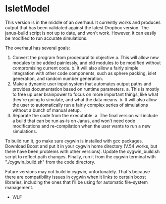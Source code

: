 # IsletModel

This version is in the middle of an overhaul. It currently works and
produces output that has been validated against the latest Dropbox
version. The janus-build script is not up to date, and won't work. 
However, it can easily be modified to run accurate simulations.

The overhaul has several goals:
1.	Convert the program from procedural to objective
		a. This will allow new modules to be added painlessly, and old
			modules to be modified without compromising current code.
		b. It will also allow a fairly simple integration with other code
			components, such as sphere packing, islet generation, and
			random number generation.
2. Make a dynamic user input system that automates output paths
	and provides documentation based on runtime parameters.
		a. This is mostly to free up user brainpower to focus on more
			important things, like what they're going to simulate, and
			what the data means.
		b. It will also allow the user to automatically run a fairly complex
			series of simulations without a bunch of manual setup.
3. Separate the code from the executable.
		a. The final version will include a build that can be run as-is
			on Janus, and won't need code modifications and
			re-compilation when the user wants to run a new simulations.
			
			
			
To build run it, go make sure cygwin is installed with gcc packages.
Download Boost and put it in your cygwin home directory (V.54 
works, but there have been problems with other versions). Update
the cygwin_build.sh script to reflect path changes. Finally, run it
from the cygwin terminal with "./cygwin_build.sh" from the code
directory.

Future versions may not build in cygwin, unfortunately. That's
because there are compatibility issues in cygwin when it links to
certain boost libraries, including the ones that I'll be using for
automatic file-system management.

- WLF